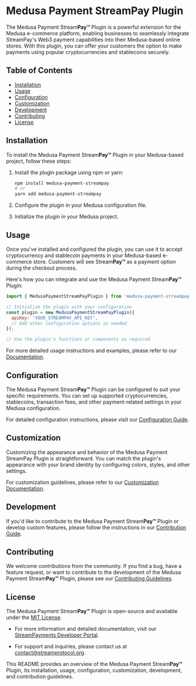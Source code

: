 # Medusa Payment StreamPay Plugin

The Medusa Payment Stream**Pay™** Plugin is a powerful extension for the Medusa e-commerce platform, enabling businesses to seamlessly integrate StreamPay's Web3 payment capabilities into their Medusa-based online stores. With this plugin, you can offer your customers the option to make payments using popular cryptocurrencies and stablecoins securely.

## Table of Contents

- [Installation](#installation)
- [Usage](#usage)
- [Configuration](#configuration)
- [Customization](#customization)
- [Development](#development)
- [Contributing](#contributing)
- [License](#license)

## Installation

To install the Medusa Payment Stream**Pay™** Plugin in your Medusa-based project, follow these steps:

1. Install the plugin package using npm or yarn:

   ```bash
   npm install medusa-payment-streampay
   # or
   yarn add medusa-payment-streampay
   ```

2. Configure the plugin in your Medusa configuration file.

3. Initialize the plugin in your Medusa project.

## Usage

Once you've installed and configured the plugin, you can use it to accept cryptocurrency and stablecoin payments in your Medusa-based e-commerce store. Customers will see Stream**Pay™** as a payment option during the checkout process.

Here's how you can integrate and use the Medusa Payment Stream**Pay™** Plugin:

```javascript
import { MedusaPaymentStreamPayPlugin } from 'medusa-payment-streampay';

// Initialize the plugin with your configuration
const plugin = new MedusaPaymentStreamPayPlugin({
  apiKey: 'YOUR_STREAMPAY_API_KEY',
  // Add other configuration options as needed
});

// Use the plugin's functions or components as required
```

For more detailed usage instructions and examples, please refer to our [Documentation](link-to-documentation).

## Configuration

The Medusa Payment Stream**Pay™** Plugin can be configured to suit your specific requirements. You can set up supported cryptocurrencies, stablecoins, transaction fees, and other payment-related settings in your Medusa configuration.

For detailed configuration instructions, please visit our [Configuration Guide](link-to-configuration-guide).

## Customization

Customizing the appearance and behavior of the Medusa Payment StreamPay Plugin is straightforward. You can match the plugin's appearance with your brand identity by configuring colors, styles, and other settings.

For customization guidelines, please refer to our [Customization Documentation](link-to-customization-docs).

## Development

If you'd like to contribute to the Medusa Payment Stream**Pay™** Plugin or develop custom features, please follow the instructions in our [Contribution Guide](link-to-contribution-guide).

## Contributing

We welcome contributions from the community. If you find a bug, have a feature request, or want to contribute to the development of the Medusa Payment Stream**Pay™** Plugin, please see our [Contributing Guidelines](link-to-contributing-guidelines).

## License

The Medusa Payment Stream**Pay™** Plugin is open-source and available under the [MIT License](link-to-license).

* For more information and detailed documentation, visit our [StreamPayments Developer Portal](link-to-developer-portal).

* For support and inquiries, please contact us at [contact@streamprotocol.org](mailto:support@streamprotocol.org).


This README provides an overview of the Medusa Payment Stream**Pay™** Plugin, its installation, usage, configuration, customization, development, and contribution guidelines.
